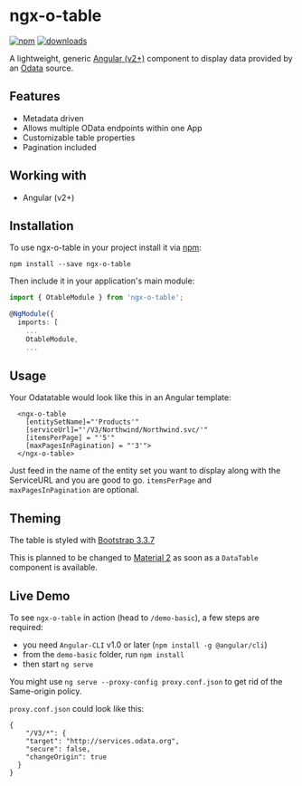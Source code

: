 # ngx-o-table

[![npm](https://img.shields.io/npm/v/ngx-o-table.svg)]()
[![downloads](https://img.shields.io/npm/dm/ngx-o-table.svg)]()

A lightweight, generic [Angular (v2+)](https://github.com/angular/angular) component to display data provided by an [Odata](http://www.odata.org/) source.

## Features
- Metadata driven
- Allows multiple OData endpoints within one App
- Customizable table properties
- Pagination included

## Working with
- Angular (v2+)

## Installation
To use ngx-o-table in your project install it via [npm](https://www.npmjs.com/package/ngx-o-table):
```
npm install --save ngx-o-table
```

Then include it in your application's main module:

```ts
import { OtableModule } from 'ngx-o-table';

@NgModule({
  imports: [
    ...
    OtableModule,
    ...
```

## Usage

Your Odatatable would look like this in an Angular template:

```
  <ngx-o-table
    [entitySetName]="'Products'" 
    [serviceUrl]="'/V3/Northwind/Northwind.svc/'" 
    [itemsPerPage] = "'5'"
    [maxPagesInPagination] = "'3'">
  </ngx-o-table> 
```
Just feed in the name of the entity set you want to display along with the ServiceURL and you are good to go.
 `itemsPerPage` and `maxPagesInPagination` are optional.

## Theming

The table is styled with [Bootstrap 3.3.7](http://getbootstrap.com/)

This is planned to be changed to [Material 2](https://material.angular.io/components) as soon as a `DataTable` component is available.

## Live Demo

To see `ngx-o-table` in action (head to `/demo-basic`), a few steps are required:

- you need `Angular-CLI` v1.0 or later (`npm install -g @angular/cli`)
- from the `demo-basic` folder, run `npm install` 
- then start `ng serve` 

You might use `ng serve --proxy-config proxy.conf.json` to get rid of the Same-origin policy.

`proxy.conf.json` could look like this:
```
{
    "/V3/*": {
    "target": "http://services.odata.org",
    "secure": false,
    "changeOrigin": true
  }
}
```